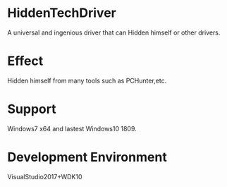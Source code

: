 # HiddenTechDriver
A universal and ingenious driver that can Hidden himself or other drivers.

# Effect
Hidden himself from many tools such as PCHunter,etc.

# Support
Windows7 x64 and lastest Windows10 1809.

# Development Environment
VisualStudio2017+WDK10
